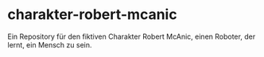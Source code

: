 # charakter-robert-mcanic
Ein Repository für den fiktiven Charakter Robert McAnic, einen Roboter, der lernt, ein Mensch zu sein.
